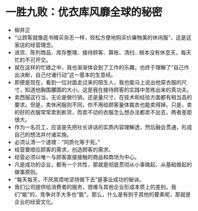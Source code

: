 # 一胜九败：优衣库风靡全球的秘密
- 柳井正
- “让顾客就像逛书摊买杂志一样，轻松方便地购买价廉物美的休闲服”，这是这家店的经营理念。
- 进货、陈列商品、库存整理、接待顾客、算账、清扫...根本没有休息天，每天忙的不可开交。
- 就在这样的忙碌之中，我也渐渐体会到了工作的乐趣，也终于理解了“自己作出决断，自己付诸行动”这一基本的生意经。
- 即便是现在，看到一位对面走过来的陌生人，我也能马上说出他穿衣服的尺寸，知道他胸围腰围的大小。这是我在接待顾客的实践中苦练出来的真功夫。
- 卖西服这行当，无论是做行销，还是量尺寸，在技术和经验方面都有相当高的要求。但是，卖休闲服则不同，你不用给顾客量体裁衣也能卖得掉。只是，卖的好的衣服常常卖到断货，而卖不动的衣服怎么想办法都卖不出去，两者差距很大。
- 作为一名员工，应该是先把社长讲话的实质内容理解透，然后融会贯通，形成自己的想法并付诸实施。
- 必须认清一个道理：“同质化等于死。”
- 经营要顺应顾客的需求，创造顾客的需求。
- 经营必须以唯一与顾客直接接触的商品和商场为中心。
- 凡是成功的企业，都有一个共性，那就是彻底贯彻从小事做起、从基础做起的做事原则。
- “每天每天，不厌其烦地坚持做下去”是事业成功的秘诀。
- 我们公司提供给消费者的服务，很难与其他企业形成本质上的差别。我们“能”的，竞争对手大多也“能”。那么，什么是有别于其他的要素呢，那就是企业的经营文化。
